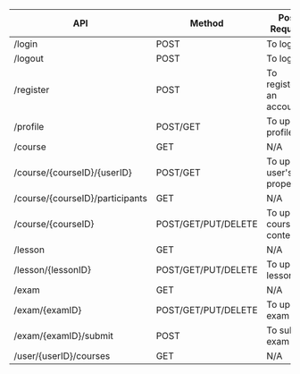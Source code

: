 | API                             | Method              | Post Request                |
|---------------------------------|---------------------|-----------------------------|
| /login                          | POST                | To login                    |
| /logout                         | POST                | To logout                   |
| /register                       | POST                | To register an account      |
| /profile                        | POST/GET            | To update profile           |
| /course                         | GET                 | N/A                         |
| /course/{courseID}/{userID}     | POST/GET            | To update user's properties |
| /course/{courseID}/participants | GET                 | N/A                         |
| /course/{courseID}              | POST/GET/PUT/DELETE | To update course content    |
| /lesson                         | GET                 | N/A                         |
| /lesson/{lessonID}              | POST/GET/PUT/DELETE | To update lesson            |
| /exam                           | GET                 | N/A                         |
| /exam/{examID}                  | POST/GET/PUT/DELETE | To update exam              |
| /exam/{examID}/submit           | POST                | To submit exam              |
| /user/{userID}/courses          | GET                 | N/A                         |

